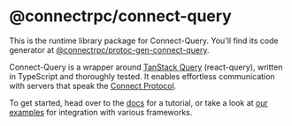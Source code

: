 # @connectrpc/connect-query

This is the runtime library package for Connect-Query. You'll find its code generator at [@connectrpc/protoc-gen-connect-query](https://www.npmjs.com/package/@connectrpc/protoc-gen-connect-query).

Connect-Query is a wrapper around [TanStack Query](https://tanstack.com/query) (react-query), written in TypeScript and thoroughly tested. It enables effortless communication with servers that speak the [Connect Protocol](https://connectrpc.com/docs/protocol).

To get started, head over to the [docs](https://connectrpc.com/docs/query/getting-started) for a tutorial, or take a look at [our examples](https://github.com/connectrpc/connect-query-es/examples) for integration with various frameworks.
